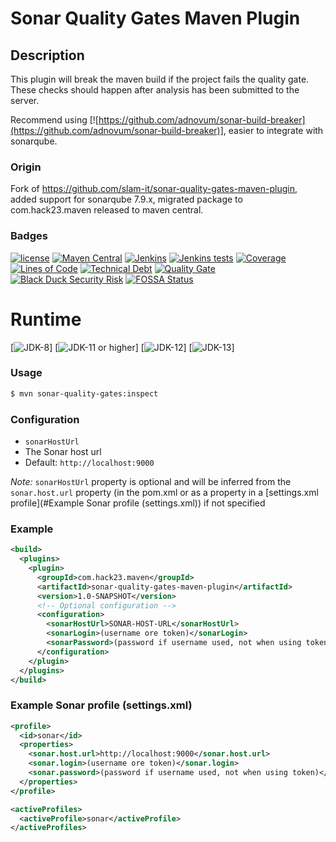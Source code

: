 # Sonar Quality Gates Maven Plugin

## Description

This plugin will break the maven build if the project fails the quality gate. These checks should happen after analysis has been submitted to the server.

Recommend using [![https://github.com/adnovum/sonar-build-breaker](https://github.com/adnovum/sonar-build-breaker)], easier to integrate with sonarqube.

### Origin

Fork of https://github.com/slam-it/sonar-quality-gates-maven-plugin, added support for sonarqube 7.9.x, migrated package to com.hack23.maven released to maven central.

### Badges

[![license](https://img.shields.io/github/license/Hack23/sonar-quality-gates-maven-plugin.svg)](https://github.com/Hack23/sonar-quality-gates-maven-plugin/raw/master/LICENSE.txt)
[![Maven Central](https://img.shields.io/maven-central/v/com.hack23.maven/sonar-quality-gates-maven-plugin.svg)](http://mvnrepository.com/artifact/com.hack23.maven/sonar-quality-gates-maven-plugin)
[![Jenkins](https://img.shields.io/jenkins/s/https/www.hack23.com/jenkins/job/Hack23/job/sonar-quality-gates-maven-plugin/job/master.svg)](https://www.hack23.com/jenkins/job/Hack23/job/sonar-quality-gates-maven-plugin/job/master/)
[![Jenkins tests](https://img.shields.io/jenkins/t/https/www.hack23.com/jenkins/job/Hack23/job/sonar-quality-gates-maven-plugin/job/master.svg)](https://www.hack23.com/jenkins/job/Hack23/job/sonar-quality-gates-maven-plugin/job/master/lastCompletedBuild/testReport/)
[![Coverage](https://www.hack23.com/sonar/api/project_badges/measure?project=com.hack23.maven%3Asonar-quality-gates-maven-plugin&metric=coverage)](https://www.hack23.com/sonar/dashboard?id=com.hack23.maven%3Asonar-quality-gates-maven-plugin)
[![Lines of Code](https://www.hack23.com/sonar/api/project_badges/measure?project=com.hack23.maven%3Asonar-quality-gates-maven-plugin&metric=ncloc)](https://www.hack23.com/sonar/dashboard?id=com.hack23.maven%3Asonar-quality-gates-maven-plugin)
[![Technical Debt](https://www.hack23.com/sonar/api/project_badges/measure?project=com.hack23.maven%3Asonar-quality-gates-maven-plugin&metric=sqale_index)](https://www.hack23.com/sonar/dashboard?id=com.hack23.maven%3Asonar-quality-gates-maven-plugin)
[![Quality Gate](https://www.hack23.com/sonar/api/project_badges/measure?project=com.hack23.maven%3Asonar-quality-gates-maven-plugin&metric=alert_status)](https://www.hack23.com/sonar/dashboard?id=com.hack23.maven%3Asonar-quality-gates-maven-plugin)
[![Black Duck Security Risk](https://copilot.blackducksoftware.com/github/repos/Hack23/sonar-quality-gates-maven-plugin/branches/master/badge-risk.svg)](https://copilot.blackducksoftware.com/github/repos/Hack23/sonar-quality-gates-maven-plugin/branches/master)
[![FOSSA Status](https://app.fossa.io/api/projects/git%2Bgithub.com%2FHack23%2Fsonar-quality-gates-maven-plugin.svg?type=shield)](https://app.fossa.io/projects/git%2Bgithub.com%2FHack23%2Fsonar-quality-gates-maven-plugin?ref=badge_shield)

# Runtime

[![JDK-8](https://img.shields.io/badge/jdk-8-green.svg)]
[![JDK-11 or higher](https://img.shields.io/badge/jdk-11-green.svg)]
[![JDK-12](https://img.shields.io/badge/jdk-12-orange.svg)]
[![JDK-13](https://img.shields.io/badge/jdk-13-orange.svg)]




### Usage

```bash
$ mvn sonar-quality-gates:inspect
```

### Configuration

* `sonarHostUrl`
 * The Sonar host url
 * Default: `http://localhost:9000`

*Note:* `sonarHostUrl` property is optional and will be inferred from the `sonar.host.url` property (in the pom.xml or as a property in a [settings.xml profile](#Example Sonar profile (settings.xml)) if not specified

### Example

```xml
<build>
  <plugins>
    <plugin>
      <groupId>com.hack23.maven</groupId>
      <artifactId>sonar-quality-gates-maven-plugin</artifactId>
      <version>1.0-SNAPSHOT</version>
      <!-- Optional configuration -->
      <configuration>
        <sonarHostUrl>SONAR-HOST-URL</sonarHostUrl>
        <sonarLogin>(username ore token)</sonarLogin>
        <sonarPassword>(password if username used, not when using token)</sonarPassword>
      </configuration>
    </plugin>
  </plugins>
</build>
```

### Example Sonar profile (settings.xml)

```xml
<profile>
  <id>sonar</id>
  <properties>
    <sonar.host.url>http://localhost:9000</sonar.host.url>
    <sonar.login>(username ore token)</sonar.login>
    <sonar.password>(password if username used, not when using token)</sonar.password>
  </properties>
</profile>

<activeProfiles>
  <activeProfile>sonar</activeProfile>
</activeProfiles>
```

